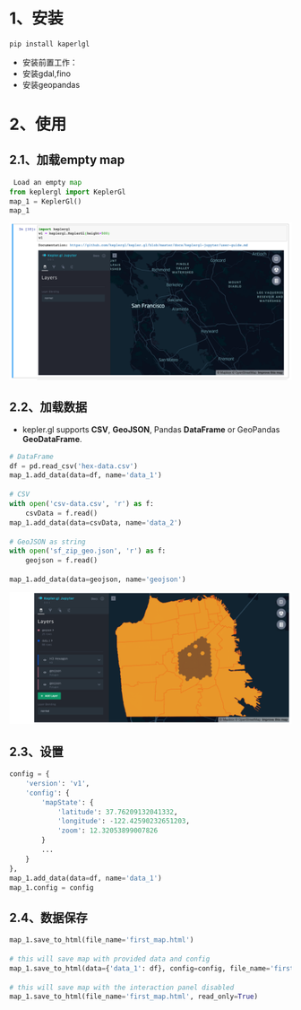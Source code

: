 

# 1、安装

```python
pip install kaperlgl
```

- 安装前置工作：
- 安装gdal,fino
- 安装geopandas
# 2、使用
## 2.1、加载empty map

```python
 Load an empty map
from keplergl import KeplerGl
map_1 = KeplerGl()
map_1
```
![image.png](./4-gis开发之kapler.gl.assert/1696820805466-ec8ad9a4-e722-4928-9571-c711941af685.png)


## 2.2、加载数据

- kepler.gl supports **CSV**, **GeoJSON**, Pandas **DataFrame** or GeoPandas **GeoDataFrame**.
```python
# DataFrame
df = pd.read_csv('hex-data.csv')
map_1.add_data(data=df, name='data_1')

# CSV
with open('csv-data.csv', 'r') as f:
    csvData = f.read()
map_1.add_data(data=csvData, name='data_2')

# GeoJSON as string
with open('sf_zip_geo.json', 'r') as f:
    geojson = f.read()

map_1.add_data(data=geojson, name='geojson')
```
![image.png](./4-gis开发之kapler.gl.assert/1696820896026-0c4c40be-c78d-4219-91e0-5bb04ec0bf08.png)

## 2.3、设置

```python
config = {
    'version': 'v1',
    'config': {
        'mapState': {
            'latitude': 37.76209132041332,
            'longitude': -122.42590232651203,
            'zoom': 12.32053899007826
        }
        ...
    }
},
map_1.add_data(data=df, name='data_1')
map_1.config = config
```
## 2.4、数据保存

```python
map_1.save_to_html(file_name='first_map.html')

# this will save map with provided data and config
map_1.save_to_html(data={'data_1': df}, config=config, file_name='first_map.html')

# this will save map with the interaction panel disabled
map_1.save_to_html(file_name='first_map.html', read_only=True)
```
